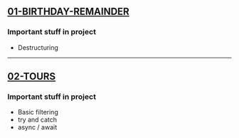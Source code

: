 [01-BIRTHDAY-REMAINDER](https://kwl-birthday-remainder.netlify.app/) 
---
### Important stuff in project
- Destructuring

---

[02-TOURS](https://kwl-tours.netlify.app/) 
---
### Important stuff in project
- Basic filtering
- try and catch
- async / await




